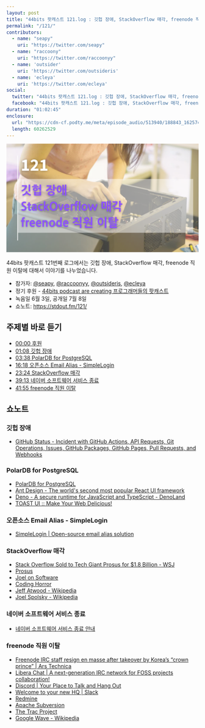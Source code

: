 ```yaml
---
layout: post
title: "44bits 팟캐스트 121.log : 깃헙 장애, StackOverflow 매각, freenode 직원 이탈"
permalink: "/121/"
contributors: 
  - name: "seapy"
    uri: "https://twitter.com/seapy"
  - name: "raccoony"
    uri: "https://twitter.com/raccoonyy"
  - name: 'outsider'
    uri: 'https://twitter.com/outsideris'
  - name: 'ecleya'
    uri: 'https://twitter.com/ecleya'
social:
  twitter: "44bits 팟캐스트 121.log : 깃헙 장애, StackOverflow 매각, freenode 직원 이탈"
  facebook: "44bits 팟캐스트 121.log : 깃헙 장애, StackOverflow 매각, freenode 직원 이탈"
duration: "01:02:45"
enclosure:
  url: "https://cdn-cf.podty.me/meta/episode_audio/513940/188843_1625745086247.mp3"
  length: 60262529
---
```


![](https://github.com/44bits/stdout.fm/raw/master/_posts/images/44bits-121-log.png)

44bits 팟캐스트 121번째 로그에서는 깃헙 장애, StackOverflow 매각, freenode 직원 이탈에 대해서 이야기를 나누었습니다.

* 참가자: [@seapy][sea], [@raccoonyy][rac], [@outsideris][out], [@ecleya][ecl]
* 정기 후원 - [44bits podcast are creating 프로그래머들의 팟캐스트](https://www.patreon.com/44bits_podcast)
* 녹음일 6월 3일, 공개일 7월 8일
* 쇼노트: https://stdout.fm/121/

[sea]: https://twitter.com/seapy
[rac]: https://twitter.com/raccoonyy
[out]: https://twitter.com/outsideris
[ecl]: https://twitter.com/ecleya


## 주제별 바로 듣기

* <a href="#" onclick="jumpPlayer(0.0); return false;">00:00 후원</a>
* <a href="#" onclick="jumpPlayer(68.0); return false;">01:08 깃헙 장애</a>
* <a href="#" onclick="jumpPlayer(218.0); return false;">03:38 PolarDB for PostgreSQL</a>
* <a href="#" onclick="jumpPlayer(978.0); return false;">16:18 오픈소스 Email Alias - SimpleLogin</a>
* <a href="#" onclick="jumpPlayer(1404.0); return false;">23:24 StackOverflow 매각</a>
* <a href="#" onclick="jumpPlayer(2353.0); return false;">39:13 네이버 소프트웨어 서비스 종료</a>
* <a href="#" onclick="jumpPlayer(2515.0); return false;">41:55 freenode 직원 이탈</a>



## 쇼노트


### 깃헙 장애
* [GitHub Status - Incident with GitHub Actions, API Requests, Git Operations, Issues, GitHub Packages, GitHub Pages, Pull Requests, and Webhooks](https://www.githubstatus.com/incidents/76nv9h8pmkv4)


### PolarDB for PostgreSQL
* [PolarDB for PostgreSQL](https://github.com/alibaba/PolarDB-for-PostgreSQL)
* [Ant Design - The world's second most popular React UI framework](https://ant.design/)
* [Deno - A secure runtime for JavaScript and TypeScript - DenoLand](https://deno.land/)
* [TOAST UI :: Make Your Web Delicious!](https://ui.toast.com/)


### 오픈소스 Email Alias - SimpleLogin
* [SimpleLogin \| Open-source email alias solution](https://simplelogin.io/)


### StackOverflow 매각
* [Stack Overflow Sold to Tech Giant Prosus for $1.8 Billion  - WSJ](https://www.wsj.com/articles/software-developer-community-stack-overflow-sold-to-tech-giant-prosus-for-1-8-billion-11622648400)
* [Prosus](https://www.prosus.com/)
* [Joel on Software](https://www.joelonsoftware.com/)
* [Coding Horror](https://blog.codinghorror.com/)
* [Jeff Atwood - Wikipedia](https://en.wikipedia.org/wiki/Jeff_Atwood)
* [Joel Spolsky - Wikipedia](https://en.wikipedia.org/wiki/Joel_Spolsky)


### 네이버 소프트웨어 서비스 종료
* [네이버 소프트웨어 서비스 종료 안내](https://software.naver.com/notice/notice.nhn?board=/read/1000003503/10000000000030671499#)


### freenode 직원 이탈
* [Freenode IRC staff resign en masse after takeover by Korea’s “crown prince” \| Ars Technica](https://arstechnica.com/gadgets/2021/05/freenode-irc-has-been-taken-over-by-the-crown-prince-of-korea/)
* [Libera Chat \| A next-generation IRC network for FOSS projects collaboration!](https://libera.chat/)
* [Discord \| Your Place to Talk and Hang Out](https://discord.com/)
* [Welcome to your new HQ \| Slack](https://slack.com/)
* [Redmine](https://www.redmine.org/)
* [Apache Subversion](https://subversion.apache.org/)
* [The Trac Project](https://trac.edgewall.org/)
* [Google Wave - Wikipedia](https://en.wikipedia.org/wiki/Google_Wave)
